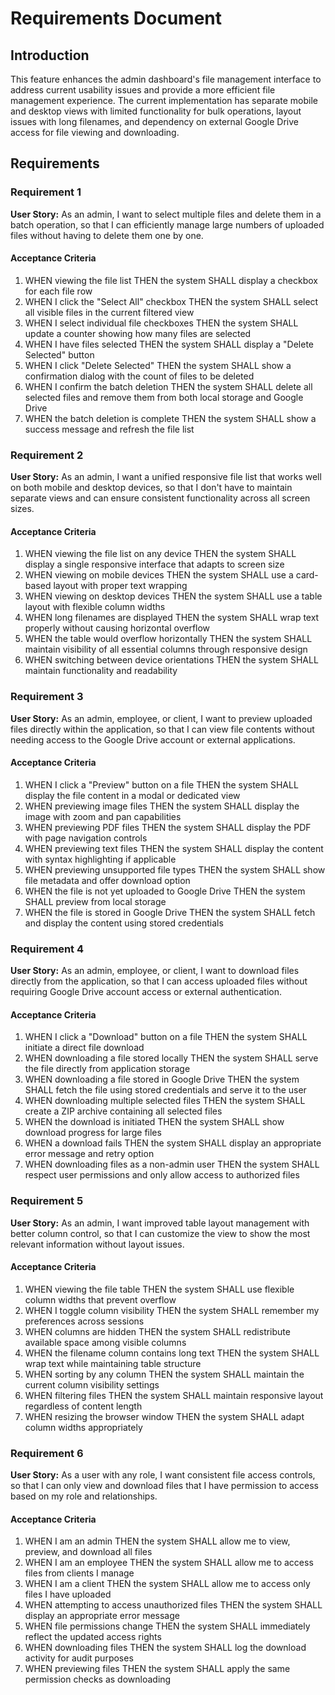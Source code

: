 # Requirements Document

## Introduction

This feature enhances the admin dashboard's file management interface to address current usability issues and provide a more efficient file management experience. The current implementation has separate mobile and desktop views with limited functionality for bulk operations, layout issues with long filenames, and dependency on external Google Drive access for file viewing and downloading.

## Requirements

### Requirement 1

**User Story:** As an admin, I want to select multiple files and delete them in a batch operation, so that I can efficiently manage large numbers of uploaded files without having to delete them one by one.

#### Acceptance Criteria

1. WHEN viewing the file list THEN the system SHALL display a checkbox for each file row
2. WHEN I click the "Select All" checkbox THEN the system SHALL select all visible files in the current filtered view
3. WHEN I select individual file checkboxes THEN the system SHALL update a counter showing how many files are selected
4. WHEN I have files selected THEN the system SHALL display a "Delete Selected" button
5. WHEN I click "Delete Selected" THEN the system SHALL show a confirmation dialog with the count of files to be deleted
6. WHEN I confirm the batch deletion THEN the system SHALL delete all selected files and remove them from both local storage and Google Drive
7. WHEN the batch deletion is complete THEN the system SHALL show a success message and refresh the file list

### Requirement 2

**User Story:** As an admin, I want a unified responsive file list that works well on both mobile and desktop devices, so that I don't have to maintain separate views and can ensure consistent functionality across all screen sizes.

#### Acceptance Criteria

1. WHEN viewing the file list on any device THEN the system SHALL display a single responsive interface that adapts to screen size
2. WHEN viewing on mobile devices THEN the system SHALL use a card-based layout with proper text wrapping
3. WHEN viewing on desktop devices THEN the system SHALL use a table layout with flexible column widths
4. WHEN long filenames are displayed THEN the system SHALL wrap text properly without causing horizontal overflow
5. WHEN the table would overflow horizontally THEN the system SHALL maintain visibility of all essential columns through responsive design
6. WHEN switching between device orientations THEN the system SHALL maintain functionality and readability

### Requirement 3

**User Story:** As an admin, employee, or client, I want to preview uploaded files directly within the application, so that I can view file contents without needing access to the Google Drive account or external applications.

#### Acceptance Criteria

1. WHEN I click a "Preview" button on a file THEN the system SHALL display the file content in a modal or dedicated view
2. WHEN previewing image files THEN the system SHALL display the image with zoom and pan capabilities
3. WHEN previewing PDF files THEN the system SHALL display the PDF with page navigation controls
4. WHEN previewing text files THEN the system SHALL display the content with syntax highlighting if applicable
5. WHEN previewing unsupported file types THEN the system SHALL show file metadata and offer download option
6. WHEN the file is not yet uploaded to Google Drive THEN the system SHALL preview from local storage
7. WHEN the file is stored in Google Drive THEN the system SHALL fetch and display the content using stored credentials

### Requirement 4

**User Story:** As an admin, employee, or client, I want to download files directly from the application, so that I can access uploaded files without requiring Google Drive account access or external authentication.

#### Acceptance Criteria

1. WHEN I click a "Download" button on a file THEN the system SHALL initiate a direct file download
2. WHEN downloading a file stored locally THEN the system SHALL serve the file directly from application storage
3. WHEN downloading a file stored in Google Drive THEN the system SHALL fetch the file using stored credentials and serve it to the user
4. WHEN downloading multiple selected files THEN the system SHALL create a ZIP archive containing all selected files
5. WHEN the download is initiated THEN the system SHALL show download progress for large files
6. WHEN a download fails THEN the system SHALL display an appropriate error message and retry option
7. WHEN downloading files as a non-admin user THEN the system SHALL respect user permissions and only allow access to authorized files

### Requirement 5

**User Story:** As an admin, I want improved table layout management with better column control, so that I can customize the view to show the most relevant information without layout issues.

#### Acceptance Criteria

1. WHEN viewing the file table THEN the system SHALL use flexible column widths that prevent overflow
2. WHEN I toggle column visibility THEN the system SHALL remember my preferences across sessions
3. WHEN columns are hidden THEN the system SHALL redistribute available space among visible columns
4. WHEN the filename column contains long text THEN the system SHALL wrap text while maintaining table structure
5. WHEN sorting by any column THEN the system SHALL maintain the current column visibility settings
6. WHEN filtering files THEN the system SHALL maintain responsive layout regardless of content length
7. WHEN resizing the browser window THEN the system SHALL adapt column widths appropriately

### Requirement 6

**User Story:** As a user with any role, I want consistent file access controls, so that I can only view and download files that I have permission to access based on my role and relationships.

#### Acceptance Criteria

1. WHEN I am an admin THEN the system SHALL allow me to view, preview, and download all files
2. WHEN I am an employee THEN the system SHALL allow me to access files from clients I manage
3. WHEN I am a client THEN the system SHALL allow me to access only files I have uploaded
4. WHEN attempting to access unauthorized files THEN the system SHALL display an appropriate error message
5. WHEN file permissions change THEN the system SHALL immediately reflect the updated access rights
6. WHEN downloading files THEN the system SHALL log the download activity for audit purposes
7. WHEN previewing files THEN the system SHALL apply the same permission checks as downloading